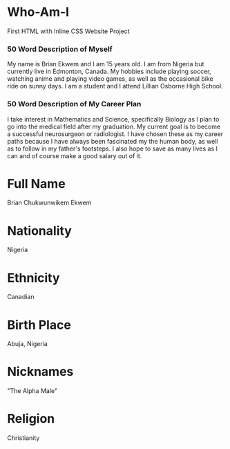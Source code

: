# Who-Am-I
First HTML with Inline CSS Website Project

### 50 Word Description of Myself
My name is Brian Ekwem and I am 15 years old. I am from Nigeria but currently live in Edmonton, Canada. My hobbies include playing soccer, watching anime and playing video games, as well as the occasional bike ride on sunny days. I am a student and I attend Lillian Osborne High School.

### 50 Word Description of My Career Plan
I take interest in Mathematics and Science, specifically Biology as I plan to go into the medical field after my graduation. My current goal is to become a successful neurosurgeon or radiologist. I have chosen these as my career paths because I have always been fascinated my the human body, as well as to follow in my father's footsteps. I also hope to save as many lives as I can and of course make a good salary out of it.

# Full Name
Brian Chukwunwikem Ekwem

# Nationality
Nigeria

# Ethnicity
Canadian

# Birth Place
Abuja, Nigeria

# Nicknames
"The Alpha Male"

# Religion
Christianity
